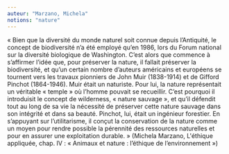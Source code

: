 ```yaml
---
auteur: "Marzano, Michela"
notions: "nature"
---
```


« Bien que la diversité du monde naturel soit connue depuis  l’Antiquité,  le  concept  de  biodiversité  n’a  été employé  qu’en  1986,  lors  du  Forum  national  sur  la diversité  biologique  de  Washington.  C’est  alors  que commence  à  s’affirmer  l’idée  que,  pour  préserver  la nature,  il  fallait  préserver  la  biodiversité,  et  qu’un certain  nombre  d’auteurs  américains  et  européens  se tournent  vers  les  travaux  pionniers  de  John  Muir (1838-1914)  et  de  Gifford  Pinchot  (1864-1946).  Muir était  un  naturiste.  Pour  lui,  la  nature  représentait  un véritable  « temple »  où  l’homme  pouvait  se  recueillir. C’est  pourquoi  il  introduisit  le  concept  de wilderness, « nature  sauvage »,  et  qu’il  défendit  tout  au  long  de sa  vie  la  nécessité  de  préserver  cette  nature  sauvage dans  son  intégrité  et  dans  sa  beauté.  Pinchot,  lui, était  un  ingénieur  forestier.  En  s’appuyant  sur  l’utilitarisme, il conçut la conservation de la nature comme un  moyen  pour  rendre  possible  la  pérennité  des  ressources naturelles et pour en assurer une exploitation durable. » (Michela Marzano, L'éthique appliquée, chap. IV : « Animaux et nature : l’éthique de l’environnement »)
